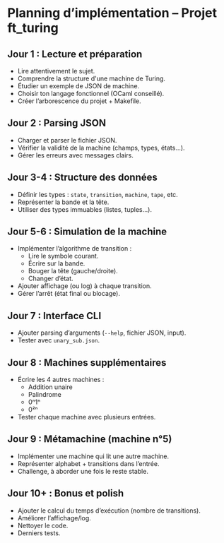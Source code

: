 # Planning d’implémentation – Projet ft_turing

## Jour 1 : Lecture et préparation
- Lire attentivement le sujet.
- Comprendre la structure d'une machine de Turing.
- Étudier un exemple de JSON de machine.
- Choisir ton langage fonctionnel (OCaml conseillé).
- Créer l’arborescence du projet + Makefile.

## Jour 2 : Parsing JSON
- Charger et parser le fichier JSON.
- Vérifier la validité de la machine (champs, types, états…).
- Gérer les erreurs avec messages clairs.

## Jour 3-4 : Structure des données
- Définir les types : `state`, `transition`, `machine`, `tape`, etc.
- Représenter la bande et la tête.
- Utiliser des types immuables (listes, tuples…).

## Jour 5-6 : Simulation de la machine
- Implémenter l’algorithme de transition :
  - Lire le symbole courant.
  - Écrire sur la bande.
  - Bouger la tête (gauche/droite).
  - Changer d’état.
- Ajouter affichage (ou log) à chaque transition.
- Gérer l’arrêt (état final ou blocage).

## Jour 7 : Interface CLI
- Ajouter parsing d’arguments (`--help`, fichier JSON, input).
- Tester avec `unary_sub.json`.

## Jour 8 : Machines supplémentaires
- Écrire les 4 autres machines :
  - Addition unaire
  - Palindrome
  - 0ⁿ1ⁿ
  - 0²ⁿ
- Tester chaque machine avec plusieurs entrées.

## Jour 9 : Métamachine (machine n°5)
- Implémenter une machine qui lit une autre machine.
- Représenter alphabet + transitions dans l’entrée.
- Challenge, à aborder une fois le reste stable.

## Jour 10+ : Bonus et polish
- Ajouter le calcul du temps d’exécution (nombre de transitions).
- Améliorer l’affichage/log.
- Nettoyer le code.
- Derniers tests.
